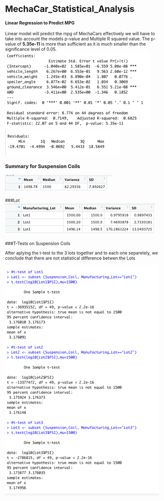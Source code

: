 # MechaCar_Statistical_Analysis

#### Linear Regression to Predict MPG


Linear model will predict the mpg of MechaCars effectively we will have to take into account the models p-value and Multiple R squared value. The p-value of **5.35e-11** is more than sufficient as it is much smaller than the significance level of 0.05. 
![](Resources/pic1.png)
![](Resources/pic2.png)


### Summary for Suspension Coils
![](Resources/pic4.png)

###Lot 
![](Resources/pic3.png)

###T-Tests on Suspension Coils

After aplying the t-test to the 3 lots together and to each one separetely, we conclude that there are not statistical difference betwen the Lots

![](Resources/pic5.png)
